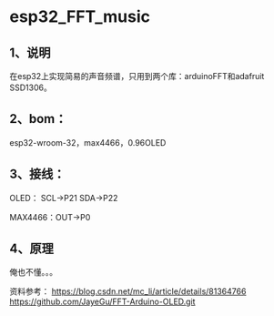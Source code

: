 # esp32_FFT_music
## 1、说明
在esp32上实现简易的声音频谱，只用到两个库：arduinoFFT和adafruit SSD1306。

## 2、bom：

esp32-wroom-32，max4466，0.96OLED

## 3、接线：

OLED：
SCL->P21
SDA->P22

MAX4466：OUT->P0

## 4、原理
俺也不懂。。。



资料参考：
https://blog.csdn.net/mc_li/article/details/81364766
https://github.com/JayeGu/FFT-Arduino-OLED.git